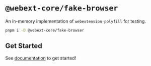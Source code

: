 # `@webext-core/fake-browser`

An in-memory implementation of `webextension-polyfill` for testing.

```bash
pnpm i -D @webext-core/fake-browser
```

## Get Started

See [documentation](https://webext-core.aklinker1.io/guide/fake-browser/) to get started!
